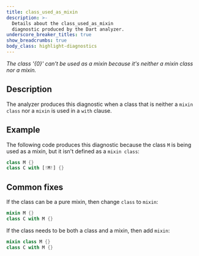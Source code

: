 ```yaml
---
title: class_used_as_mixin
description: >-
  Details about the class_used_as_mixin
  diagnostic produced by the Dart analyzer.
underscore_breaker_titles: true
show_breadcrumbs: true
body_class: highlight-diagnostics
---
```


_The class '{0}' can't be used as a mixin because it's neither a mixin class nor
a mixin._

## Description

The analyzer produces this diagnostic when a class that is neither a
`mixin class` nor a `mixin` is used in a `with` clause.

## Example

The following code produces this diagnostic because the class `M` is being
used as a mixin, but it isn't defined as a `mixin class`:

```dart
class M {}
class C with [!M!] {}
```

## Common fixes

If the class can be a pure mixin, then change `class` to `mixin`:

```dart
mixin M {}
class C with M {}
```

If the class needs to be both a class and a mixin, then add `mixin`:

```dart
mixin class M {}
class C with M {}
```
